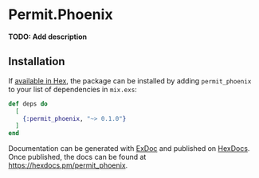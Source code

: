 # Permit.Phoenix

**TODO: Add description**

## Installation

If [available in Hex](https://hex.pm/docs/publish), the package can be installed
by adding `permit_phoenix` to your list of dependencies in `mix.exs`:

```elixir
def deps do
  [
    {:permit_phoenix, "~> 0.1.0"}
  ]
end
```

Documentation can be generated with [ExDoc](https://github.com/elixir-lang/ex_doc)
and published on [HexDocs](https://hexdocs.pm). Once published, the docs can
be found at <https://hexdocs.pm/permit_phoenix>.

